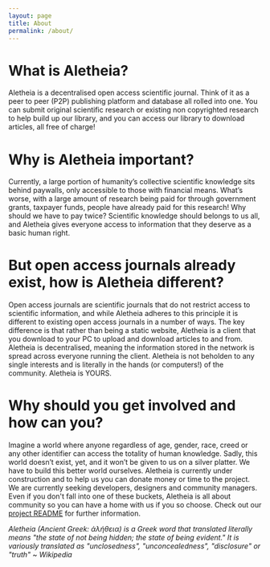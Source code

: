 ```yaml
---
layout: page
title: About
permalink: /about/
---
```


# What is Aletheia?
Aletheia is a decentralised open access scientific journal. Think of it as a peer to peer (P2P) publishing platform and database all rolled into one. You can submit original scientific research or existing non copyrighted research to help build up our library, and you can access our library to download articles, all free of charge!

# Why is Aletheia important?
Currently, a large portion of humanity’s collective scientific knowledge sits behind paywalls, only accessible to those with financial means. What’s worse, with a large amount of research being paid for through government grants, taxpayer funds, people have already paid for this research! Why should we have to pay twice? Scientific knowledge should belongs to us all, and Aletheia gives everyone access to information that they deserve as a basic human right.

# But open access journals already exist, how is Aletheia different?
Open access journals are scientific journals that do not restrict access to scientific information, and while Aletheia adheres to this principle it is different to existing open access journals in a number of ways. The key difference is that rather than being a static website, Aletheia is a client that you download to your PC to upload and download articles to and from. Aletheia is decentralised, meaning the information stored in the network is spread across everyone running the client. Aletheia is not beholden to any single interests and is literally in the hands (or computers!) of the community. Aletheia is YOURS.

# Why should you get involved and how can you?
Imagine a world where anyone regardless of age, gender, race, creed or any other identifier can access the totality of human knowledge. Sadly, this world doesn’t exist, yet, and it won’t be given to us on a silver platter. We have to build this better world ourselves. Aletheia is currently under construction and to help us you can donate money or time to the project. We are currently seeking developers, designers and community managers. Even if you don't fall into one of these buckets, Aletheia is all about community so you can have a home with us if you so choose. Check out our [project README](https://github.com/aletheia-foundation/admin) for further information.


_Aletheia (Ancient Greek: ἀλήθεια) is a Greek word that translated literally means "the state of not being hidden; the state of being evident." It is variously translated as "unclosedness", "unconcealedness", "disclosure" or "truth" ~ Wikipedia_
